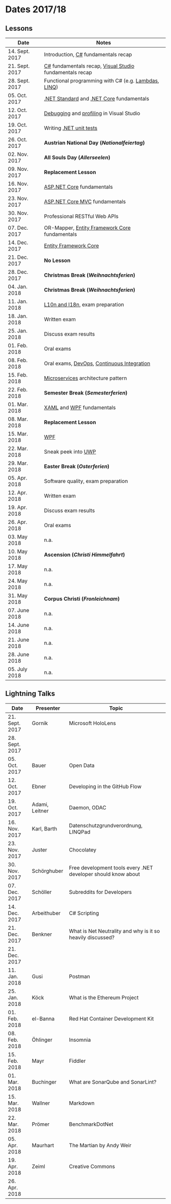 # Dates 2017/18

## Lessons

| Date           | Notes
|----------------|-
| 14. Sept. 2017 | Introduction, [C#](https://docs.microsoft.com/en-us/dotnet/csharp/programming-guide/index) fundamentals recap
| 21. Sept. 2017 | [C#](https://docs.microsoft.com/en-us/dotnet/csharp/programming-guide/index) fundamentals recap, [Visual Studio](https://docs.microsoft.com/en-us/visualstudio/#pivot=features) fundamentals recap
| 28. Sept. 2017 | Functional programming with C# (e.g. [Lambdas](https://docs.microsoft.com/en-us/dotnet/csharp/programming-guide/statements-expressions-operators/lambda-expressions), [LINQ](https://docs.microsoft.com/en-us/dotnet/csharp/linq/index))
| 05. Oct. 2017  | [.NET Standard](https://docs.microsoft.com/en-us/dotnet/standard/net-standard) and [.NET Core](https://docs.microsoft.com/en-us/dotnet/core/get-started) fundamentals
| 12. Oct. 2017  | [Debugging](https://docs.microsoft.com/en-us/visualstudio/debugger/index) and [profiling](https://docs.microsoft.com/en-us/visualstudio/profiling/index) in Visual Studio
| 19. Oct. 2017  | Writing [.NET unit tests](https://docs.microsoft.com/en-us/visualstudio/test/improve-code-quality)
| 26. Oct. 2017  | **Austrian National Day (*Nationalfeiertag*)**
| 02. Nov. 2017  | **All Souls Day (*Allerseelen*)**
| 09. Nov. 2017  | **Replacement Lesson**
| 16. Nov. 2017  | [ASP.NET Core](https://docs.microsoft.com/en-us/aspnet/core/) fundamentals
| 23. Nov. 2017  | [ASP.NET Core MVC](https://docs.microsoft.com/en-us/aspnet/core/mvc/overview) fundamentals
| 30. Nov. 2017  | Professional RESTful Web APIs
| 07. Dec. 2017  | OR-Mapper, [Entity Framework Core](https://docs.microsoft.com/en-us/aspnet/core/data/ef-mvc/intro) fundamentals
| 14. Dec. 2017  | [Entity Framework Core](https://docs.microsoft.com/en-us/aspnet/core/data/ef-mvc/intro)
| 21. Dec. 2017  | **No Lesson**
| 28. Dec. 2017  | **Christmas Break (*Weihnachtsferien*)**
| 04. Jan. 2018  | **Christmas Break (*Weihnachtsferien*)**
| 11. Jan. 2018  | [L10n and I18n](https://www.w3.org/International/questions/qa-i18n), exam preparation
| 18. Jan. 2018  | Written exam
| 25. Jan. 2018  | Discuss exam results
| 01. Feb. 2018  | Oral exams
| 08. Feb. 2018  | Oral exams, [DevOps](https://en.wikipedia.org/wiki/DevOps), [Continuous Integration](https://www.visualstudio.com/team-services/continuous-integration/)
| 15. Feb. 2018  | [Microservices](https://martinfowler.com/articles/microservices.html) architecture pattern
| 22. Feb. 2018  | **Semester Break (*Semesterferien*)**
| 01. Mar. 2018  | [XAML](https://github.com/Microsoft/xaml-standard) and [WPF](https://docs.microsoft.com/en-us/dotnet/framework/wpf/getting-started/) fundamentals
| 08. Mar. 2018  | **Replacement Lesson**
| 15. Mar. 2018  | [WPF](https://docs.microsoft.com/en-us/dotnet/framework/wpf/getting-started/)
| 22. Mar. 2018  | Sneak peek into [UWP](https://docs.microsoft.com/en-us/windows/uwp/get-started/your-first-app)
| 29. Mar. 2018  | **Easter Break (*Osterferien*)**
| 05. Apr. 2018  | Software quality, exam preparation
| 12. Apr. 2018  | Written exam
| 19. Apr. 2018  | Discuss exam results
| 26. Apr. 2018  | Oral exams
| 03. May 2018   | n.a.
| 10. May 2018   | **Ascension (*Christi Himmelfahrt*)**
| 17. May 2018   | n.a.
| 24. May 2018   | n.a.
| 31. May 2018   | **Corpus Christi (*Fronleichnam*)**
| 07. June 2018  | n.a.
| 14. June 2018  | n.a.
| 21. June 2018  | n.a.
| 28. June 2018  | n.a.
| 05. July 2018  | n.a.

## Lightning Talks

| Date           | Presenter | Topic
|----------------|-----------|-------
| 21. Sept. 2017 |Gornik     | Microsoft HoloLens
| 28. Sept. 2017 |   | 
| 05. Oct. 2017  |Bauer      | Open Data
| 12. Oct. 2017  |Ebner      | Developing in the GitHub Flow
| 19. Oct. 2017  | Adami, Leitner     | Daemon, ODAC
| 16. Nov. 2017  |Karl, Barth | Datenschutzgrundverordnung, LINQPad
| 23. Nov. 2017  | Juster    | Chocolatey
| 30. Nov. 2017  |Schörghuber| Free development tools every .NET developer should know about
| 07. Dec. 2017  |Schöller   |Subreddits for Developers
| 14. Dec. 2017  |Arbeithuber| C# Scripting
| 21. Dec. 2017  |Benkner    | What is Net Neutrality and why is it so heavily discussed?
| 21. Dec. 2017  |           | 
| 11. Jan. 2018  |Gusi       | Postman
| 25. Jan. 2018  |Köck       |What is the Ethereum Project
| 01. Feb. 2018  | el-Banna  | Red Hat Container Development Kit
| 08. Feb. 2018  |Öhlinger   | Insomnia
| 15. Feb. 2018  |Mayr       | Fiddler
| 01. Mar. 2018  |Buchinger  |What are SonarQube and SonarLint?
| 15. Mar. 2018  |Wallner    | Markdown
| 22. Mar. 2018  |Prömer     | BenchmarkDotNet
| 05. Apr. 2018  |Maurhart   | The Martian by Andy Weir
| 19. Apr. 2018  |Zeiml      | Creative Commons
| 26. Apr. 2018  |           |
